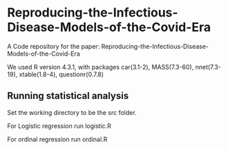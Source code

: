 # Reproducing-the-Infectious-Disease-Models-of-the-Covid-Era
A Code repository for the paper: Reproducing-the-Infectious-Disease-Models-of-the-Covid-Era

We used R version 4.3.1, with packages car(3.1-2), MASS(7.3-60), nnet(7.3-19), xtable(1.8-4), questionr(0.7.8)
## Running statistical analysis
Set the working directory to be the src folder.

For Logistic regression run logistic.R

For ordinal regression run ordinal.R
